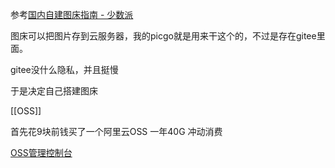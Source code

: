 

参考[国内自建图床指南 - 少数派](https://sspai.com/post/61624)

图床可以把图片存到云服务器，我的picgo就是用来干这个的，不过是存在gitee里面。

gitee没什么隐私，并且挺慢

于是决定自己搭建图床

[[OSS]]

首先花9块前钱买了一个阿里云OSS 一年40G 冲动消费

[OSS管理控制台](https://oss.console.aliyun.com/overview?spm=5176.6660585.oss_deepcoldarchive_public_cn-top.i0.448a7992nDhPjX)
